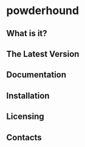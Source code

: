 # powderhound

  What is it?
  -----------

  The Latest Version
  ------------------

  Documentation
  -------------

  Installation
  ------------

  Licensing
  ---------

  Contacts
  --------
